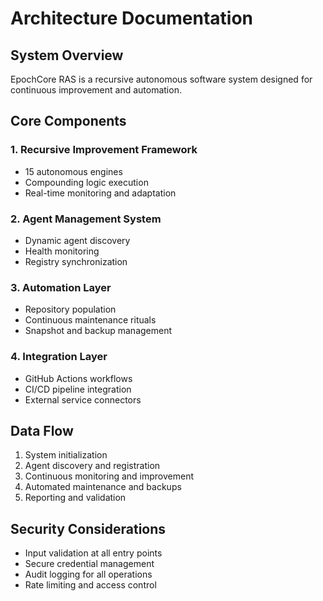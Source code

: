 # Architecture Documentation

## System Overview
EpochCore RAS is a recursive autonomous software system designed for continuous improvement and automation.

## Core Components

### 1. Recursive Improvement Framework
- 15 autonomous engines
- Compounding logic execution
- Real-time monitoring and adaptation

### 2. Agent Management System
- Dynamic agent discovery
- Health monitoring
- Registry synchronization

### 3. Automation Layer
- Repository population
- Continuous maintenance rituals
- Snapshot and backup management

### 4. Integration Layer
- GitHub Actions workflows
- CI/CD pipeline integration
- External service connectors

## Data Flow
1. System initialization
2. Agent discovery and registration
3. Continuous monitoring and improvement
4. Automated maintenance and backups
5. Reporting and validation

## Security Considerations
- Input validation at all entry points
- Secure credential management
- Audit logging for all operations
- Rate limiting and access control
